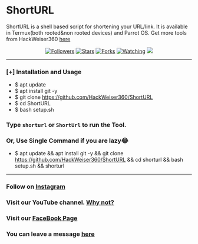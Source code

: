 # ShortURL
ShortURL is a shell based script for shortening your URL/link. It is available in Termux(both rooted&non rooted devices) and Parrot OS. Get more tools from HackWeiser360 [here](https://GitHub.com/HackWeiser360) 
<p align="center">
<a href="https://github.com/HackWeiser360/followers"><img title="Followers" src="https://img.shields.io/github/followers/HackWeiser360?color=blue&style=flat-square"></a>
<a href="https://github.com/HackWeiser360/ShortURl/stargazers/"><img title="Stars" src="https://img.shields.io/github/stars/HackWeiser360/ShortURl?color=red&style=flat-square"></a>
<a href="https://github.com/HackWeiser360/ShortURl/network/members"><img title="Forks" src="https://img.shields.io/github/forks/HackWeiser360/ShortURl?color=red&style=flat-square"></a>
<a href="https://github.com/HackWeiser360/ShortURL/watchers"><img title="Watching" src="https://img.shields.io/github/watchers/HackWeiser360?label=Watchers&color=blue&style=flat-square"></a>
<a href="https://hits.seeyoufarm.com"><img src="https://hits.seeyoufarm.com/api/count/incr/badge.svg?url=https%3A%2F%2Fgithub.com%FHackWeiser360%2FShortURl&count_bg=%2379C83D&title_bg=%23555555&icon=probot.svg&icon_color=%2300FF6D&title=hits&edge_flat=false"/></a>
</p>

***
### [+] Installation and Usage
* $ apt update
* $ apt install git -y
* $ git clone https://github.com/HackWeiser360/ShortURL
* $ cd ShortURL
* $ bash setup.sh

### Type `shorturl` or `ShortUrl` to run the Tool.
### Or, Use Single Command if you are lazy😂

* $ apt update && apt install git -y && git clone https://github.com/HackWeiser360/ShortURL && cd shorturl && bash setup.sh && shorturl
***

### Follow on [Instagram](https://www.instagram.com/madmax4708/)
### Visit our YouTube channel. [Why not?](https://youtube.com/channel/UC02OkpTZkxRZCEzFjawf6mA)
### Visit our [FaceBook Page](fb.me/HackWeiser360)
### You can leave a message [here](m.me/HackWeiser360)
